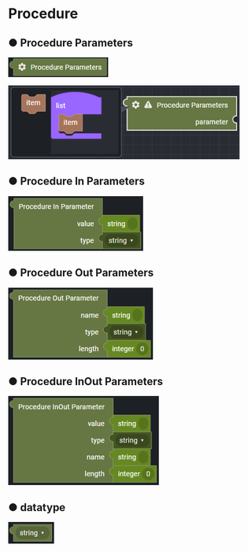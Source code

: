 # Procedure

## ● Procedure Parameters

![](../../../.gitbook/assets/image%20%28230%29.png)

![](../../../.gitbook/assets/image%20%28231%29.png)

## ● Procedure In Parameters

![](../../../.gitbook/assets/image%20%28228%29.png)

## ● Procedure Out Parameters

![](../../../.gitbook/assets/image%20%28248%29.png)

## ● Procedure InOut Parameters

![](../../../.gitbook/assets/image%20%28236%29.png)

## ● datatype

![](../../../.gitbook/assets/image%20%28246%29.png)

